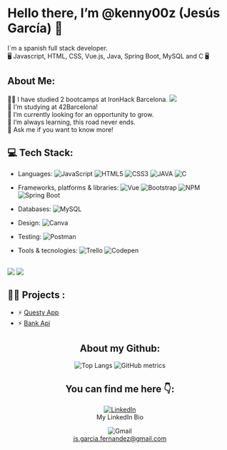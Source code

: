 # Hello there, I’m @kenny00z (Jesús García) 👾
I`m a spanish full stack developer.<br>
🖥️ Javascript, HTML, CSS, Vue.js, Java, Spring Boot, MySQL and C 🖥️

##  About Me:
👨‍🎓 I have studied 2 bootcamps at IronHack Barcelona.  <img src="https://res.cloudinary.com/dz3wb5q87/image/upload/v1695640536/pngegg_ud7ng0.png"><br>
🚀 I'm studying at 42Barcelona! <br>
🎢 I’m currently looking for an opportunity to grow.<br>
🌱 I’m always learning, this road never ends.<br>
💬 Ask me if you want to know more!<br>

## 💻 Tech Stack:
- Languages:
![JavaScript](https://img.shields.io/badge/javascript-%23323330.svg?style=plastic&logo=javascript&logoColor=%23F7DF1E)
![HTML5](https://img.shields.io/badge/html5-%23E34F26.svg?style=plastic&logo=html5&logoColor=white)
![CSS3](https://img.shields.io/badge/css3-%231572B6.svg?style=plastic&logo=css3&logoColor=white) 
![JAVA](https://img.shields.io/badge/Java-ED8B00?style=plastic&logo=openjdk&logoColor=white)
![C](https://img.shields.io/badge/C-00599C?style=plastic=e&logo=c&logoColor=white)<br>

- Frameworks, platforms & libraries:
![Vue](https://img.shields.io/badge/Vue.js-35495E?style=plastic&logo=vue.js&logoColor=4FC08D)
![Bootstrap](https://img.shields.io/badge/bootstrap-%23563D7C.svg?style=plastic&logo=bootstrap&logoColor=white)
![NPM](https://img.shields.io/badge/NPM-%23000000.svg?style=plastic&logo=npm&logoColor=white)
![Spring Boot](https://img.shields.io/badge/Spring-6DB33F?style=plastic&logo=spring&logoColor=white)<br>

- Databases:
![MySQL](https://img.shields.io/badge/MySQL-00000F?style=plastic&logo=mysql&logoColor=white)<br>

- Design:
![Canva](https://img.shields.io/badge/Canva-%2300C4CC.svg?style=plastic&logo=Canva&logoColor=white)<br>

- Testing:
![Postman](https://img.shields.io/badge/Postman-FF6C37?style=plastic&logo=postman&logoColor=white)<br>

- Tools & tecnologies:
![Trello](https://img.shields.io/badge/Trello-%23026AA7.svg?style=plastic&logo=Trello&logoColor=white)
![Codepen](https://img.shields.io/badge/Codepen-000000?style=plastic&logo=codepen&logoColor=white)<br>
<br>
<img src='https://camo.githubusercontent.com/61ccaa7fd5962acc1e505bf3492e34d5811c8316d86f07e0491fc69d8958b74b/68747470733a2f2f696d672e736869656c64732e696f2f62616467652f2d4769742d3030303f7374796c653d666f722d7468652d6261646765266c6f676f3d676974'>
<img src='https://camo.githubusercontent.com/851717fe1659e3f6c285f37a7793de4197340d3a5cf8fdcde12577cdcf2afcf9/68747470733a2f2f696d672e736869656c64732e696f2f62616467652f2d4769744875622d3030303f7374796c653d666f722d7468652d6261646765266c6f676f3d676974687562'>
<br>

## :man_technologist: Projects :
<ul>
  <li>
  ⚡ <a href='https://github.com/kenny00z/final-project/tree/main'>Questy App</a>
  </li>
  <li>
  ⚡ <a href='https://github.com/kenny00z/Back-Final-Project'>Bank Api</a>
  </li>
</ul>

<div align="center">

## About my Github:


![Top Langs](https://github-readme-stats.vercel.app/api/top-langs/?username=kenny00z&theme=blue-green)
![GitHub metrics](https://metrics.lecoq.io/kenny00z)  
<!--![Coms stats](https://github-readme-stats.vercel.app/api?username=kenny00z&theme=blue-green) -->

</div>

<div align="center">

## You can find me here 👇:


[![LinkedIn](https://img.shields.io/badge/LinkedIn-%230077B5.svg?logo=linkedin&logoColor=white)](https://www.linkedin.com/in/js-garcia-fernandez/)<br>
 My LinkedIn Bio

![Gmail](https://img.shields.io/badge/Gmail-D14836?&logo=gmail&logoColor=white)<br>
js.garcia.fernandez@gmail.com <br>
</div>













 



 



